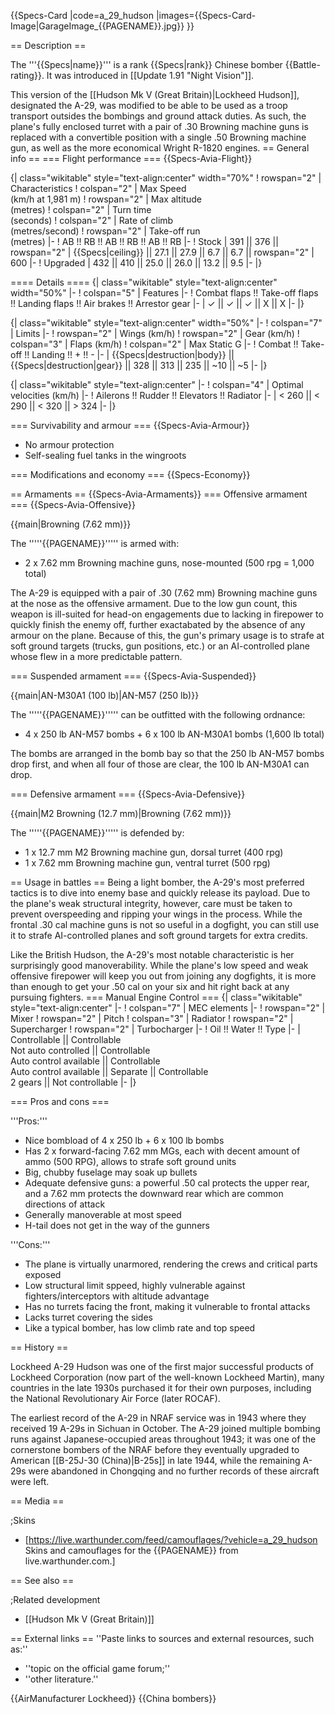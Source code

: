 {{Specs-Card
|code=a_29_hudson
|images={{Specs-Card-Image|GarageImage_{{PAGENAME}}.jpg}}
}}

== Description ==

<!-- ''In the description, the first part should be about the history of and the creation and combat usage of the aircraft, as well as its key features. In the second part, tell the reader about the aircraft in the game. Insert a screenshot of the vehicle, so that if the novice player does not remember the vehicle by name, he will immediately understand what kind of vehicle the article is talking about.'' -->

The '''{{Specs|name}}''' is a rank {{Specs|rank}} Chinese bomber {{Battle-rating}}. It was introduced in [[Update 1.91 "Night Vision"]].

This version of the [[Hudson Mk V (Great Britain)|Lockheed Hudson]], designated the A-29, was modified to be able to be used as a troop transport outsides the bombings and ground attack duties. As such, the plane's fully enclosed turret with a pair of .30 Browning machine guns is replaced with a convertible position with a single .50 Browning machine gun, as well as the more economical Wright R-1820 engines.
== General info ==
=== Flight performance ===
{{Specs-Avia-Flight}}

<!-- ''Describe how the aircraft behaves in the air. Speed, manoeuvrability, acceleration and allowable loads - these are the most important characteristics of the vehicle.'' -->

{| class="wikitable" style="text-align:center" width="70%"
! rowspan="2" | Characteristics
! colspan="2" | Max Speed<br>(km/h at 1,981 m)
! rowspan="2" | Max altitude<br>(metres)
! colspan="2" | Turn time<br>(seconds)
! colspan="2" | Rate of climb<br>(metres/second)
! rowspan="2" | Take-off run<br>(metres)
|-
! AB !! RB !! AB !! RB !! AB !! RB
|-
! Stock
| 391 || 376 || rowspan="2" | {{Specs|ceiling}} || 27.1 || 27.9 || 6.7 || 6.7 || rowspan="2" | 600
|-
! Upgraded
| 432 || 410 || 25.0 || 26.0 || 13.2 || 9.5
|-
|}

==== Details ====
{| class="wikitable" style="text-align:center" width="50%"
|-
! colspan="5" | Features
|-
! Combat flaps !! Take-off flaps !! Landing flaps !! Air brakes !! Arrestor gear
|-
| ✓ || ✓ || ✓ || X || X <!-- ✓ -->
|-
|}

{| class="wikitable" style="text-align:center" width="50%"
|-
! colspan="7" | Limits
|-
! rowspan="2" | Wings (km/h)
! rowspan="2" | Gear (km/h)
! colspan="3" | Flaps (km/h)
! colspan="2" | Max Static G
|-
! Combat !! Take-off !! Landing !! + !! -
|-
| {{Specs|destruction|body}} || {{Specs|destruction|gear}} || 328 || 313 || 235 || ~10 || ~5
|-
|}

{| class="wikitable" style="text-align:center"
|-
! colspan="4" | Optimal velocities (km/h)
|-
! Ailerons !! Rudder !! Elevators !! Radiator
|-
| < 260 || < 290 || < 320 || > 324
|-
|}

=== Survivability and armour ===
{{Specs-Avia-Armour}}

<!-- ''Examine the survivability of the aircraft. Note how vulnerable the structure is and how secure the pilot is, whether the fuel tanks are armoured, etc. Describe the armour, if there is any, and also mention the vulnerability of other critical aircraft systems.'' -->

- No armour protection
- Self-sealing fuel tanks in the wingroots

=== Modifications and economy ===
{{Specs-Economy}}

== Armaments ==
{{Specs-Avia-Armaments}}
=== Offensive armament ===
{{Specs-Avia-Offensive}}

<!-- ''Describe the offensive armament of the aircraft, if any. Describe how effective the cannons and machine guns are in a battle, and also what belts or drums are better to use. If there is no offensive weaponry, delete this subsection.'' -->

{{main|Browning (7.62 mm)}}

The '''''{{PAGENAME}}''''' is armed with:

- 2 x 7.62 mm Browning machine guns, nose-mounted (500 rpg = 1,000 total)

The A-29 is equipped with a pair of .30 (7.62 mm) Browning machine guns at the nose as the offensive armament. Due to the low gun count, this weapon is ill-suited for head-on engagements due to lacking in firepower to quickly finish the enemy off, further exactabated by the absence of any armour on the plane. Because of this, the gun's primary usage is to strafe at soft ground targets (trucks, gun positions, etc.) or an AI-controlled plane whose flew in a more predictable pattern.

=== Suspended armament ===
{{Specs-Avia-Suspended}}

<!-- ''Describe the aircraft's suspended armament: additional cannons under the wings, bombs, rockets and torpedoes. This section is especially important for bombers and attackers. If there is no suspended weaponry remove this subsection.'' -->

{{main|AN-M30A1 (100 lb)|AN-M57 (250 lb)}}

The '''''{{PAGENAME}}''''' can be outfitted with the following ordnance:

- 4 x 250 lb AN-M57 bombs + 6 x 100 lb AN-M30A1 bombs (1,600 lb total)

The bombs are arranged in the bomb bay so that the 250 lb AN-M57 bombs drop first, and when all four of those are clear, the 100 lb AN-M30A1 can drop.

=== Defensive armament ===
{{Specs-Avia-Defensive}}

<!-- ''Defensive armament with turret machine guns or cannons, crewed by gunners. Examine the number of gunners and what belts or drums are better to use. If defensive weaponry is not available, remove this subsection.'' -->

{{main|M2 Browning (12.7 mm)|Browning (7.62 mm)}}

The '''''{{PAGENAME}}''''' is defended by:

- 1 x 12.7 mm M2 Browning machine gun, dorsal turret (400 rpg)
- 1 x 7.62 mm Browning machine gun, ventral turret (500 rpg)

== Usage in battles ==
Being a light bomber, the A-29's most preferred tactics is to dive into enemy base and quickly release its payload. Due to the plane's weak structural integrity, however, care must be taken to prevent overspeeding and ripping your wings in the process. While the frontal .30 cal machine guns is not so useful in a dogfight, you can still use it to strafe AI-controlled planes and soft ground targets for extra credits.

Like the British Hudson, the A-29's most notable characteristic is her surprisingly good manoverability. While the plane's low speed and weak offensive firepower will keep you out from joining any dogfights, it is more than enough to get your .50 cal on your six and hit right back at any pursuing fighters.
=== Manual Engine Control ===
{| class="wikitable" style="text-align:center"
|-
! colspan="7" | MEC elements
|-
! rowspan="2" | Mixer
! rowspan="2" | Pitch
! colspan="3" | Radiator
! rowspan="2" | Supercharger
! rowspan="2" | Turbocharger
|-
! Oil !! Water !! Type
|-
| Controllable || Controllable<br>Not auto controlled || Controllable<br>Auto control available || Controllable<br>Auto control available || Separate || Controllable<br>2 gears || Not controllable
|-
|}

=== Pros and cons ===

<!-- ''Summarise and briefly evaluate the vehicle in terms of its characteristics and combat effectiveness. Mark its pros and cons in the bulleted list. Try not to use more than 6 points for each of the characteristics. Avoid using categorical definitions such as "bad", "good" and the like - use substitutions with softer forms such as "inadequate" and "effective".'' -->

'''Pros:'''

- Nice bombload of 4 x 250 lb + 6 x 100 lb bombs
- Has 2 x forward-facing 7.62 mm MGs, each with decent amount of ammo (500 RPG), allows to strafe soft ground units
- Big, chubby fuselage may soak up bullets
- Adequate defensive guns: a powerful .50 cal protects the upper rear, and a 7.62 mm protects the downward rear which are common directions of attack
- Generally manoverable at most speed
- H-tail does not get in the way of the gunners

'''Cons:'''

- The plane is virtually unarmored, rendering the crews and critical parts exposed
- Low structural limit sppeed, highly vulnerable against fighters/interceptors with altitude advantage
- Has no turrets facing the front, making it vulnerable to frontal attacks
- Lacks turret covering the sides
- Like a typical bomber, has low climb rate and top speed

== History ==

<!-- ''Describe the history of the creation and combat usage of the aircraft in more detail than in the introduction. If the historical reference turns out to be too long, take it to a separate article, taking a link to the article about the vehicle and adding a block "/History" (example: <nowiki>https://wiki.warthunder.com/(Vehicle-name)/History</nowiki>) and add a link to it here using the <code>main</code> template. Be sure to reference text and sources by using <code><nowiki><ref></ref></nowiki></code>, as well as adding them at the end of the article with <code><nowiki><references /></nowiki></code>. This section may also include the vehicle's dev blog entry (if applicable) and the in-game encyclopedia description (under <code><nowiki>=== In-game description ===</nowiki></code>, also if applicable).'' -->

Lockheed A-29 Hudson was one of the first major successful products of Lockheed Corporation (now part of the well-known Lockheed Martin), many countries in the late 1930s purchased it for their own purposes, including the National Revolutionary Air Force (later ROCAF).

The earliest record of the A-29 in NRAF service was in 1943 where they received 19 A-29s in Sichuan in October. The A-29 joined multiple bombing runs against Japanese-occupied areas throughout 1943; it was one of the cornerstone bombers of the NRAF before they eventually upgraded to American [[B-25J-30 (China)|B-25s]] in late 1944, while the remaining A-29s were abandoned in Chongqing and no further records of these aircraft were left.

== Media ==

<!-- ''Excellent additions to the article would be video guides, screenshots from the game, and photos.'' -->

;Skins

- [https://live.warthunder.com/feed/camouflages/?vehicle=a_29_hudson Skins and camouflages for the {{PAGENAME}} from live.warthunder.com.]

== See also ==

<!-- ''Links to the articles on the War Thunder Wiki that you think will be useful for the reader, for example:''
* ''reference to the series of the aircraft;''
* ''links to approximate analogues of other nations and research trees.'' -->

;Related development

- [[Hudson Mk V (Great Britain)]]

== External links ==
''Paste links to sources and external resources, such as:''

- ''topic on the official game forum;''
- ''other literature.''

{{AirManufacturer Lockheed}}
{{China bombers}}
